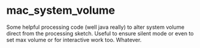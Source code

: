# mac_system_volume
Some helpful processing code (well java really) to alter system volume direct from the processing sketch.
Useful to ensure silent mode or even to set max volume or for interactive work too. Whatever.
